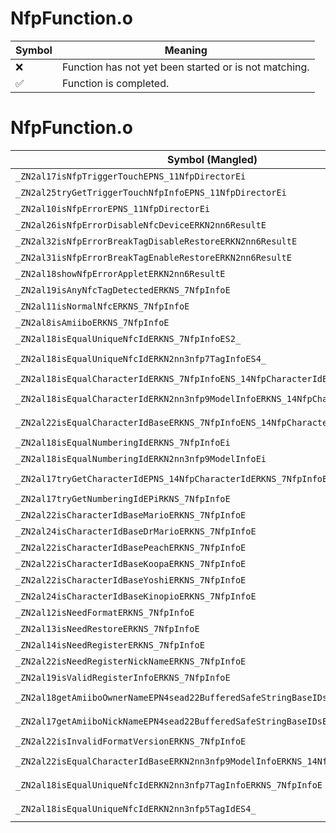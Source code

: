 # NfpFunction.o
| Symbol | Meaning 
| ------------- | ------------- 
| :x: | Function has not yet been started or is not matching. 
| :white_check_mark: | Function is completed. 


# NfpFunction.o
| Symbol (Mangled) | Symbol (Demangled) | Decompiled? |
| ------------- |  ------------- | ------------- |
| `_ZN2al17isNfpTriggerTouchEPNS_11NfpDirectorEi` | `al::isNfpTriggerTouch(al::NfpDirector *,int)` | :white_check_mark: |
| `_ZN2al25tryGetTriggerTouchNfpInfoEPNS_11NfpDirectorEi` | `al::tryGetTriggerTouchNfpInfo(al::NfpDirector *,int)` | :white_check_mark: |
| `_ZN2al10isNfpErrorEPNS_11NfpDirectorEi` | `al::isNfpError(al::NfpDirector *,int)` | :white_check_mark: |
| `_ZN2al26isNfpErrorDisableNfcDeviceERKN2nn6ResultE` | `al::isNfpErrorDisableNfcDevice(nn::Result const&)` | :white_check_mark: |
| `_ZN2al32isNfpErrorBreakTagDisableRestoreERKN2nn6ResultE` | `al::isNfpErrorBreakTagDisableRestore(nn::Result const&)` | :white_check_mark: |
| `_ZN2al31isNfpErrorBreakTagEnableRestoreERKN2nn6ResultE` | `al::isNfpErrorBreakTagEnableRestore(nn::Result const&)` | :white_check_mark: |
| `_ZN2al18showNfpErrorAppletERKN2nn6ResultE` | `al::showNfpErrorApplet(nn::Result const&)` | :white_check_mark: |
| `_ZN2al19isAnyNfcTagDetectedERKNS_7NfpInfoE` | `al::isAnyNfcTagDetected(al::NfpInfo const&)` | :white_check_mark: |
| `_ZN2al11isNormalNfcERKNS_7NfpInfoE` | `al::isNormalNfc(al::NfpInfo const&)` | :white_check_mark: |
| `_ZN2al8isAmiiboERKNS_7NfpInfoE` | `al::isAmiibo(al::NfpInfo const&)` | :white_check_mark: |
| `_ZN2al18isEqualUniqueNfcIdERKNS_7NfpInfoES2_` | `al::isEqualUniqueNfcId(al::NfpInfo const&,al::NfpInfo const&)` | :white_check_mark: |
| `_ZN2al18isEqualUniqueNfcIdERKN2nn3nfp7TagInfoES4_` | `al::isEqualUniqueNfcId(nn::nfp::TagInfo const&,nn::nfp::TagInfo const&)` | :white_check_mark: |
| `_ZN2al18isEqualCharacterIdERKNS_7NfpInfoENS_14NfpCharacterIdE` | `al::isEqualCharacterId(al::NfpInfo const&,al::NfpCharacterId)` | :white_check_mark: |
| `_ZN2al18isEqualCharacterIdERKN2nn3nfp9ModelInfoERKNS_14NfpCharacterIdE` | `al::isEqualCharacterId(nn::nfp::ModelInfo const&,al::NfpCharacterId const&)` | :white_check_mark: |
| `_ZN2al22isEqualCharacterIdBaseERKNS_7NfpInfoENS_14NfpCharacterIdE` | `al::isEqualCharacterIdBase(al::NfpInfo const&,al::NfpCharacterId)` | :white_check_mark: |
| `_ZN2al18isEqualNumberingIdERKNS_7NfpInfoEi` | `al::isEqualNumberingId(al::NfpInfo const&,int)` | :white_check_mark: |
| `_ZN2al18isEqualNumberingIdERKN2nn3nfp9ModelInfoEi` | `al::isEqualNumberingId(nn::nfp::ModelInfo const&,int)` | :white_check_mark: |
| `_ZN2al17tryGetCharacterIdEPNS_14NfpCharacterIdERKNS_7NfpInfoE` | `al::tryGetCharacterId(al::NfpCharacterId *,al::NfpInfo const&)` | :white_check_mark: |
| `_ZN2al17tryGetNumberingIdEPiRKNS_7NfpInfoE` | `al::tryGetNumberingId(int *,al::NfpInfo const&)` | :white_check_mark: |
| `_ZN2al22isCharacterIdBaseMarioERKNS_7NfpInfoE` | `al::isCharacterIdBaseMario(al::NfpInfo const&)` | :white_check_mark: |
| `_ZN2al24isCharacterIdBaseDrMarioERKNS_7NfpInfoE` | `al::isCharacterIdBaseDrMario(al::NfpInfo const&)` | :white_check_mark: |
| `_ZN2al22isCharacterIdBasePeachERKNS_7NfpInfoE` | `al::isCharacterIdBasePeach(al::NfpInfo const&)` | :white_check_mark: |
| `_ZN2al22isCharacterIdBaseKoopaERKNS_7NfpInfoE` | `al::isCharacterIdBaseKoopa(al::NfpInfo const&)` | :white_check_mark: |
| `_ZN2al22isCharacterIdBaseYoshiERKNS_7NfpInfoE` | `al::isCharacterIdBaseYoshi(al::NfpInfo const&)` | :white_check_mark: |
| `_ZN2al24isCharacterIdBaseKinopioERKNS_7NfpInfoE` | `al::isCharacterIdBaseKinopio(al::NfpInfo const&)` | :white_check_mark: |
| `_ZN2al12isNeedFormatERKNS_7NfpInfoE` | `al::isNeedFormat(al::NfpInfo const&)` | :white_check_mark: |
| `_ZN2al13isNeedRestoreERKNS_7NfpInfoE` | `al::isNeedRestore(al::NfpInfo const&)` | :white_check_mark: |
| `_ZN2al14isNeedRegisterERKNS_7NfpInfoE` | `al::isNeedRegister(al::NfpInfo const&)` | :white_check_mark: |
| `_ZN2al22isNeedRegisterNickNameERKNS_7NfpInfoE` | `al::isNeedRegisterNickName(al::NfpInfo const&)` | :white_check_mark: |
| `_ZN2al19isValidRegisterInfoERKNS_7NfpInfoE` | `al::isValidRegisterInfo(al::NfpInfo const&)` | :white_check_mark: |
| `_ZN2al18getAmiiboOwnerNameEPN4sead22BufferedSafeStringBaseIDsEERKNS_7NfpInfoE` | `al::getAmiiboOwnerName(sead::BufferedSafeStringBase<char16_t> *,al::NfpInfo const&)` | :white_check_mark: |
| `_ZN2al17getAmiiboNickNameEPN4sead22BufferedSafeStringBaseIDsEERKNS_7NfpInfoE` | `al::getAmiiboNickName(sead::BufferedSafeStringBase<char16_t> *,al::NfpInfo const&)` | :white_check_mark: |
| `_ZN2al22isInvalidFormatVersionERKNS_7NfpInfoE` | `al::isInvalidFormatVersion(al::NfpInfo const&)` | :white_check_mark: |
| `_ZN2al22isEqualCharacterIdBaseERKN2nn3nfp9ModelInfoERKNS_14NfpCharacterIdE` | `al::isEqualCharacterIdBase(nn::nfp::ModelInfo const&,al::NfpCharacterId const&)` | :white_check_mark: |
| `_ZN2al18isEqualUniqueNfcIdERKN2nn3nfp7TagInfoERKNS_7NfpInfoE` | `al::isEqualUniqueNfcId(nn::nfp::TagInfo const&,al::NfpInfo const&)` | :white_check_mark: |
| `_ZN2al18isEqualUniqueNfcIdERKN2nn3nfp5TagIdES4_` | `al::isEqualUniqueNfcId(nn::nfp::TagId const&,nn::nfp::TagId const&)` | :white_check_mark: |
